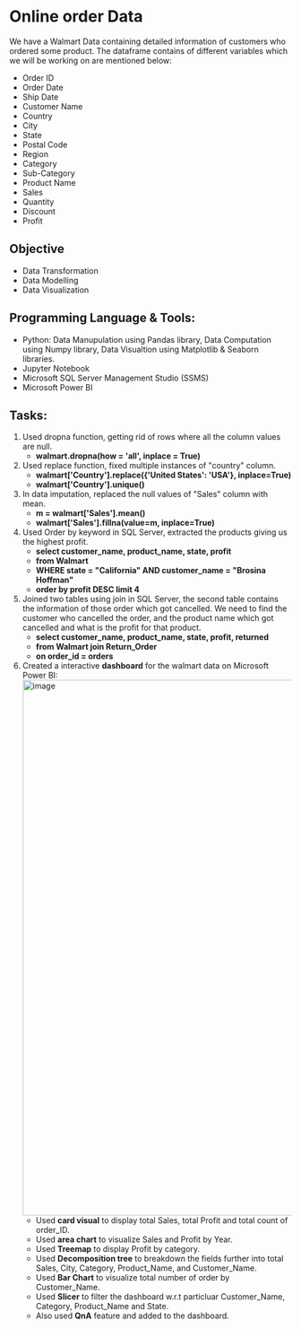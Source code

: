 # Online order Data
We have a Walmart Data containing detailed information of customers who ordered some product. The dataframe contains of different variables which we will be working on are mentioned below:
- Order ID	
- Order Date	
- Ship Date	
- Customer Name	
- Country	
- City	
- State	
- Postal Code	
- Region	
- Category	
- Sub-Category	
- Product Name	
- Sales	
- Quantity	
- Discount	
- Profit

## Objective
- Data Transformation
- Data Modelling
- Data Visualization

## Programming Language & Tools:
- Python: Data Manupulation using Pandas library, Data Computation using Numpy library, Data Visualtion using Matplotlib & Seaborn libraries.
- Jupyter Notebook
- Microsoft SQL Server Management Studio (SSMS)
- Microsoft Power BI

## Tasks: 
1. Used dropna function, getting rid of rows where all the column values are null.
   - **walmart.dropna(how = 'all', inplace = True)**
2. Used replace function, fixed multiple instances of "country" column.
   - **walmart['Country'].replace({'United States': 'USA'}, inplace=True)**
   - **walmart['Country'].unique()**
3. In data imputation, replaced the null values of "Sales" column with mean.
   - **m = walmart['Sales'].mean()**
   - **walmart['Sales'].fillna(value=m, inplace=True)**
4. Used Order by keyword in SQL Server, extracted the products giving us the highest profit.
   - **select customer_name, product_name, state, profit**
   - **from Walmart**
   - **WHERE state = "California" AND customer_name = "Brosina Hoffman"**
   - **order by profit DESC limit 4**
5. Joined two tables using join in SQL Server, the second table contains the information of those order which got cancelled. We need to find the customer who cancelled the order, and the product name which got cancelled and what is the profit for that product. 
   - **select customer_name, product_name, state, profit, returned**
   - **from Walmart join Return_Order**
   - **on order_id = orders**
6. Created a interactive **dashboard** for the walmart data on Microsoft Power BI:
   <img width="955" alt="image" src="https://user-images.githubusercontent.com/98107926/193669939-6b963d66-3294-450e-8b2a-3610d6a5a727.png">
   - Used **card visual** to display total Sales, total Profit and total count of order_ID.
   - Used **area chart** to visualize Sales and Profit by Year.
   - Used **Treemap** to display Profit by category.
   - Used **Decomposition tree** to breakdown the fields further into total Sales, City, Category, Product_Name, and Customer_Name. 
   - Used **Bar Chart** to visualize total number of order by Customer_Name.
   - Used **Slicer** to filter the dashboard w.r.t particluar Customer_Name, Category, Product_Name and State.
   - Also used **QnA** feature and added to the dashboard.

